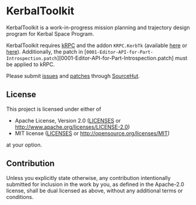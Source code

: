 # KerbalToolkit

KerbalToolkit is a work-in-progress mission planning and trajectory
design program for Kerbal Space Program.

KerbalToolkit requires [kRPC](https://github.com/krpc/krpc) and the
addon `KRPC.KerbTk` (available
[here](https://git.sr.ht/~thepuzzlemaker/krpc-kerbtk) or
[here](https://github.com/ThePuzzlemaker/krpc-kerbtk)). Additionally,
the patch in
[`0001-Editor-API-for-Part-Introspection.patch`][0001-Editor-API-for-Part-Introspection.patch]
must be applied to kRPC.

Please submit [issues][iss] and [patches][patch] through
[SourceHut](https://git.sr.ht/~thepuzzlemaker/KerbalToolkit).

[iss]: https://todo.sr.ht/~thepuzzlemaker/KerbalToolkit
[patch]: https://lists.sr.ht/~thepuzzlemaker/kerbaltoolkit-devel

## License

This project is licensed under either of

 * Apache License, Version 2.0 ([LICENSES](LICENSES) or
   http://www.apache.org/licenses/LICENSE-2.0)
 * MIT license ([LICENSES](LICENSES) or
   http://opensource.org/licenses/MIT)

at your option.

## Contribution

Unless you explicitly state otherwise, any contribution intentionally
submitted for inclusion in the work by you, as defined in the
Apache-2.0 license, shall be dual licensed as above, without any
additional terms or conditions.
